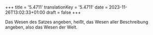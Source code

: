 +++
title = '5.4711'
translationKey = '5.4711'
date = 2023-11-26T13:02:33+01:00
draft = false
+++

Das Wesen des Satzes angeben, heißt, das Wesen aller Beschreibung angeben, also das Wesen der Welt.
